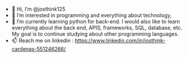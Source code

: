 - 👋 Hi, I’m @josthink125
- 👀 I’m interested in programming and everything about technology,
- 🌱 I’m currently learning python for back-end. I would also like to learn everything about the back end, APIS, frameworks, SQL, database, etc.
      My goal is to continue studying about other programming languages.
- 📫 Reach me on linkedin :  https://www.linkedin.com/in/josthink-cardenas-551246266/
<!---
josthink125/josthink125 is a ✨ special ✨ repository because its `README.md` (this file) appears on your GitHub profile.
You can click the Preview link to take a look at your changes.
--->
